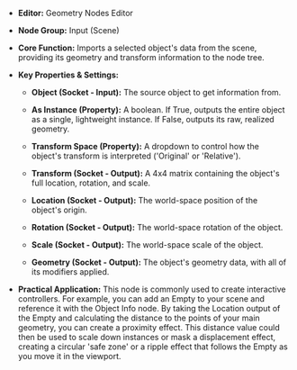 - **Editor:** Geometry Nodes Editor
    
- **Node Group:** Input (Scene)
    
- **Core Function:** Imports a selected object's data from the scene, providing its geometry and transform information to the node tree.
    
- **Key Properties & Settings:**
    
    - **Object (Socket - Input):** The source object to get information from.
        
    - **As Instance (Property):** A boolean. If True, outputs the entire object as a single, lightweight instance. If False, outputs its raw, realized geometry.
        
    - **Transform Space (Property):** A dropdown to control how the object's transform is interpreted ('Original' or 'Relative').
        
    - **Transform (Socket - Output):** A 4x4 matrix containing the object's full location, rotation, and scale.
        
    - **Location (Socket - Output):** The world-space position of the object's origin.
        
    - **Rotation (Socket - Output):** The world-space rotation of the object.
        
    - **Scale (Socket - Output):** The world-space scale of the object.
        
    - **Geometry (Socket - Output):** The object's geometry data, with all of its modifiers applied.
        
- **Practical Application:** This node is commonly used to create interactive controllers. For example, you can add an Empty to your scene and reference it with the Object Info node. By taking the Location output of the Empty and calculating the distance to the points of your main geometry, you can create a proximity effect. This distance value could then be used to scale down instances or mask a displacement effect, creating a circular 'safe zone' or a ripple effect that follows the Empty as you move it in the viewport.